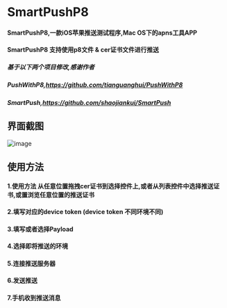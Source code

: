 # SmartPushP8
#### SmartPushP8,一款iOS苹果推送测试程序,Mac OS下的apns工具APP
#### SmartPushP8 支持使用p8文件 & cer证书文件进行推送

##### 基于以下两个项目修改,感谢作者
##### PushWithP8,https://github.com/tianguanghui/PushWithP8
##### SmartPush,https://github.com/shaojiankui/SmartPush

## 界面截图
![image](https://raw.githubusercontent.com/shaojiankui/SmartPush/master/demo.png)


## 使用方法
#### 1.使用方法 从任意位置拖拽cer证书到选择控件上,或者从列表控件中选择推送证书,或置浏览任意位置的推送证书
#### 2.填写对应的device token  (device token 不同环境不同)
#### 3.填写或者选择Payload
#### 4.选择即将推送的环境
#### 5.连接推送服务器
#### 6.发送推送
#### 7.手机收到推送消息
